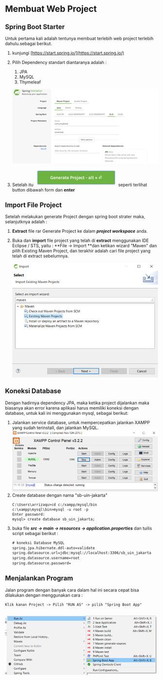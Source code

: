 # Membuat Web Project

## Spring Boot Starter

Untuk pertama kali adalah tentunya membuat terlebih web project terlebih dahulu.sebagai berikut.

1. kunjungi [https://start.spring.io/](https://start.spring.io/)
2. Pilih Dependency standart diantaranya adalah :  
   1. JPA  
   2. MySQL  
   3. Thymeleaf

   ![](/assets/springinitializr.png)

3. Setelah itu ![](/assets/btn-generate-project.png) seperti terlihat button dibawah form dan **enter**

## Import File Project

Setelah melakukan generate Project dengan spring boot strater maka, selanjutknya adalah :

1. **Extract** file rar Generate Project ke dalam _**project workspace**_ anda.

2. Buka dan **import** file project yang telah di **extract** menggunakan IDE Eclipse / STS, yaitu : **File -&gt; Import **dan ketikan wizard "Maven" dan pilih Existing Maven Project, dan terakhir adalah cari file project yang telah di extract sebelumnya.

   ![](/assets/import-project.png)

## Koneksi Database

Dengan hadirnya dependency JPA, maka ketika project dijalankan maka biasanya akan error karena aplikasi harus memiliki koneksi dengan database, untuk kali ini menggunakan mysql, sebagai berikut:

1. Jalankan service database, untuk mempercepatkan jalankan XAMPP yang sudah terinstall, dan jalankan MySQL.
   ![](/assets/service-xampp)
2. Create database dengan nama "sb-uin-jakarta"
   ```command
   C:\Users\arrizaqu>cd c:/xampp/mysql/bin
   c:\xampp\mysql\bin>mysql -u root -p
   Enter password:
   mysql> create database sb_uin_jakarta;
   ```
3. buka file _**src -&gt; main -&gt; resources -&gt; application.properties**_ dan tuilis script sebagai berikut : 
   ```xml
   # koneksi Database MySQL
   spring.jpa.hibernate.ddl-auto=validate
   spring.datasource.url=jdbc:mysql://localhost:3306/sb_uin_jakarta
   spring.datasource.username=root
   spring.datasource.password=
   ```

## Menjalankan Program

Jalan program dengan banyak cara dalam hal ini secara cepat bisa dilakukan dengan menggunakan cara :

```
Klik kanan Project -> Pilih "RUN AS" -> pilih "Spring Boot App"
```

## ![](/assets/run-as)



